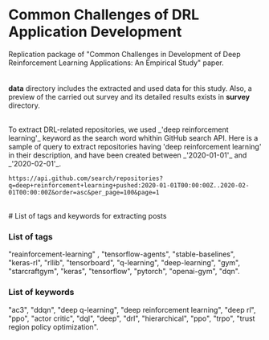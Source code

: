 # Common Challenges of DRL Application Development  
Replication package of "Common Challenges in Development of Deep Reinforcement Learning Applications: An Empirical Study" paper.  
<br>  
**data** directory includes the extracted and used data for this study. Also, a preview of the carried out survey and its detailed results exists in **survey** directory.   

<br>  
To extract DRL-related repositories, we used _'deep reinforcement learning'_ keyword as the search word whithin GitHub search API. Here is a sample of query to extract repositories having 'deep reinforcement learning' in their description, and have been created between _'2020-01-01'_ and _'2020-02-01'_.  

`https://api.github.com/search/repositories?q=deep+reinforcement+learning+pushed:2020-01-01T00:00:00Z..2020-02-01T00:00:00Z&order=asc&per_page=100&page=1`  

<br>  
# List of tags and keywords for extracting posts

### List of tags ###    

"reainforcement-learning" , "tensorflow-agents", "stable-baselines", "keras-rl", "rllib", "tensorboard", "q-learning", "deep-learning", "gym", "starcraftgym", "keras", "tensorflow", "pytorch", "openai-gym", "dqn".  

### List of keywords ###  

"ac3", "ddqn", "deep q-learning", "deep reinforcement learning", "deep rl", "ppo", "actor critic", "dql", "deep", "drl", "hierarchical", "ppo", "trpo", "trust region policy optimization".  
